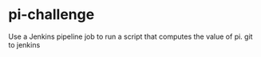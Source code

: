 # pi-challenge
Use a Jenkins pipeline job to run a script that computes the value of pi.
git to jenkins
